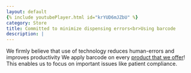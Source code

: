 ```yaml
---
layout: default
{% include youtubePlayer.html id="krYUD6mJZbU" %}
category: Store
title: Committed to minimize dispensing errors<br>Using barcode
description: |
---
```

  We firmly believe that use of technology reduces human-errors and improves productivity
  We apply barcode on every [product that we offer](https://www.mukundrai.com/product-list)!
  This enables us to focus on important issues like patient compliance.
